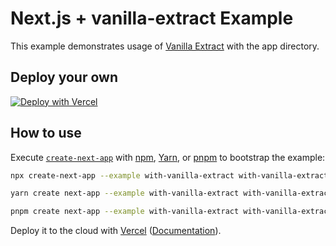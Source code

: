# Next.js + vanilla-extract Example

This example demonstrates usage of [Vanilla Extract](https://vanilla-extract.style/) with the app directory.

## Deploy your own

[![Deploy with Vercel](https://vercel.com/button)](https://vercel.com/new/clone?repository-url=https://github.com/vercel/next.js/tree/canary/examples/with-vanilla-extract&project-name=with-vanilla-extract&repository-name=with-vanilla-extract)

## How to use

Execute [`create-next-app`](https://github.com/vercel/next.js/tree/canary/packages/create-next-app) with [npm](https://docs.npmjs.com/cli/init), [Yarn](https://yarnpkg.com/lang/en/docs/cli/create/), or [pnpm](https://pnpm.io) to bootstrap the example:

```bash
npx create-next-app --example with-vanilla-extract with-vanilla-extract-app
```

```bash
yarn create next-app --example with-vanilla-extract with-vanilla-extract-app
```

```bash
pnpm create next-app --example with-vanilla-extract with-vanilla-extract-app
```

Deploy it to the cloud with [Vercel](https://vercel.com/new?utm_source=github&utm_medium=readme&utm_campaign=next-example) ([Documentation](https://nextjs.org/docs/deployment)).
